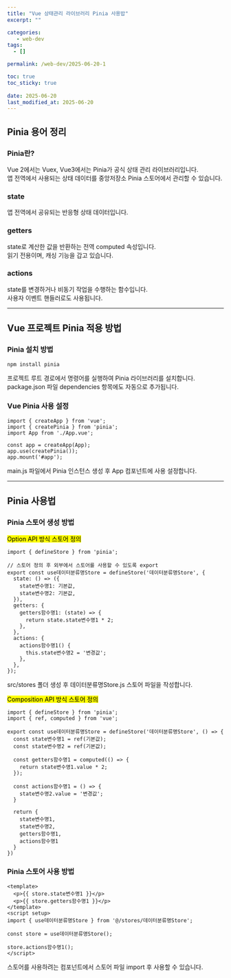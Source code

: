 ```yaml
---
title: "Vue 상태관리 라이브러리 Pinia 사용밥"
excerpt: ""

categories:
   - web-dev
tags:
  - []

permalink: /web-dev/2025-06-20-1

toc: true
toc_sticky: true
 
date: 2025-06-20
last_modified_at: 2025-06-20
---
```


## Pinia 용어 정리

### Pinia란?
Vue 2에서는 Vuex, Vue3에서는 Pinia가 공식 상태 관리 라이브러리입니다.  
앱 전역에서 사용되는 상태 데이터를 중앙저장소 Pinia 스토어에서 관리할 수 있습니다.

### state
앱 전역에서 공유되는 반응형 상태 데이터입니다.

### getters
state로 계산한 값을 반환하는 전역 computed 속성입니다.  
읽기 전용이며, 캐싱 기능을 갑고 있습니다.

### actions
state를 변경하거나 비동기 작업을 수행하는 함수입니다.  
사용자 이벤트 핸들러로도 사용됩니다.

---

## Vue 프로젝트 Pinia 적용 방법

### Pinia 설치 방법
```
npm install pinia
```
프로젝트 루트 경로에서 명령어를 실행하여 Pinia 라이브러리를 설치합니다.  
package.json 파일 dependencies 항목에도 자동으로 추가됩니다.

### Vue Pinia 사용 설정
```
import { createApp } from 'vue';
import { createPinia } from 'pinia';
import App from './App.vue';

const app = createApp(App);
app.use(createPinia());
app.mount('#app');
```
main.js 파일에서 Pinia 인스턴스 생성 후 App 컴포넌트에 사용 설정합니다.

---

## Pinia 사용법

### Pinia 스토어 생성 방법
<mark>Option API 방식 스토어 정의</mark>
```
import { defineStore } from 'pinia';

// 스토어 정의 후 외부에서 스토어를 사용할 수 있도록 export
export const use데이터분류명Store = defineStore('데이터분류명Store', {
  state: () => ({
    state변수명1: 기본값,
    state변수명2: 기본값,
  }),
  getters: {
    getters함수명1: (state) => {
      return state.state변수명1 * 2;
    },
  },
  actions: {
    actions함수명1() {
      this.state변수명2 = '변경값';
    },
  },
});
```
src/stores 폴더 생성 후 데이터분류명Store.js 스토어 파일을 작성합니다.

<mark>Composition API 방식 스토어 정의</mark>
```
import { defineStore } from 'pinia';
import { ref, computed } from 'vue';

export const use데이터분류명Store = defineStore('데이터분류명Store', () => {
  const state변수명1 = ref(기본값);
  const state변수명2 = ref(기본값);

  const getters함수명1 = computed(() => {
    return state변수명1.value * 2;
  });

  const actions함수명1 = () => {
    state변수명2.value = '변경값';
  }

  return {
    state변수명1,
    state변수명2,
    getters함수명1,
    actions함수명1
  }
})
```

### Pinia 스토어 사용 방법
```
<template>
  <p>{{ store.state변수명1 }}</p>
  <p>{{ store.getters함수명1 }}</p>
</template>
<script setup>
import { use데이터분류명Store } from '@/stores/데이터분류명Store';

const store = use데이터분류명Store();

store.actions함수명1();
</script>
```
스토어를 사용하려는 컴포넌트에서 스토어 파일 import 후 사용할 수 있습니다.
